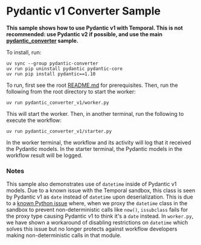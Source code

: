 # Pydantic v1 Converter Sample

**This sample shows how to use Pydantic v1 with Temporal. This is not recommended: use Pydantic v2 if possible, and use the
main [pydantic_converter](../pydantic_converter/README.md) sample.**

To install, run:

    uv sync --group pydantic-converter
    uv run pip uninstall pydantic pydantic-core
    uv run pip install pydantic==1.10

To run, first see the root [README.md](../README.md) for prerequisites. Then, run the following from the root directory to start the
worker:

    uv run pydantic_converter_v1/worker.py

This will start the worker. Then, in another terminal, run the following to execute the workflow:

    uv run pydantic_converter_v1/starter.py

In the worker terminal, the workflow and its activity will log that it received the Pydantic models. In the starter
terminal, the Pydantic models in the workflow result will be logged.

### Notes

This sample also demonstrates use of `datetime` inside of Pydantic v1 models. Due to a known issue with the Temporal
sandbox, this class is seen by Pydantic v1 as `date` instead of `datetime` upon deserialization. This is due to a
[known Python issue](https://github.com/python/cpython/issues/89010) where, when we proxy the `datetime` class in the
sandbox to prevent non-deterministic calls like `now()`, `issubclass` fails for the proxy type causing Pydantic v1 to think
it's a `date` instead. In `worker.py`, we have shown a workaround of disabling restrictions on `datetime` which solves
this issue but no longer protects against workflow developers making non-deterministic calls in that module.